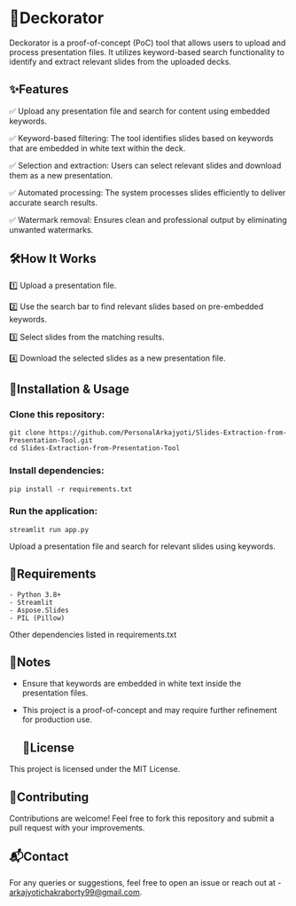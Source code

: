 # 🎨Deckorator
  Deckorator is a proof-of-concept (PoC) tool that allows users to upload and process presentation files. It utilizes keyword-based search functionality to identify and extract relevant slides from the uploaded decks.
  ## ✨Features

  ✅ Upload any presentation file and search for content using embedded keywords.
  
  ✅ Keyword-based filtering: The tool identifies slides based on keywords that are embedded in white text within the deck.
  
  ✅ Selection and extraction: Users can select relevant slides and download them as a new presentation.
  
  ✅ Automated processing: The system processes slides efficiently to deliver accurate search results.
  
  ✅ Watermark removal: Ensures clean and professional output by eliminating unwanted watermarks.
  

  ## 🛠️How It Works
  1️⃣ Upload a presentation file.
    
  2️⃣ Use the search bar to find relevant slides based on pre-embedded keywords.
    
  3️⃣ Select slides from the matching results.
    
  4️⃣ Download the selected slides as a new presentation file.
    

  ## 🚀Installation & Usage

  ### Clone this repository:

    git clone https://github.com/PersonalArkajyoti/Slides-Extraction-from-Presentation-Tool.git
    cd Slides-Extraction-from-Presentation-Tool
    
  ### Install dependencies:

    pip install -r requirements.txt

  ###  Run the application:

    streamlit run app.py
    
  Upload a presentation file and search for relevant slides using keywords.

  ## 📌Requirements

    - Python 3.8+
    - Streamlit
    - Aspose.Slides
    - PIL (Pillow)
  Other dependencies listed in requirements.txt

## 🔖Notes
- Ensure that keywords are embedded in white text inside the presentation files.
- This project is a proof-of-concept and may require further refinement for production use.

  ## 📜License
This project is licensed under the MIT License.

  ## 🤝Contributing
Contributions are welcome! Feel free to fork this repository and submit a pull request with your improvements.

  ## 📬Contact

For any queries or suggestions, feel free to open an issue or reach out at - arkajyotichakraborty99@gmail.com.
